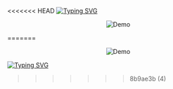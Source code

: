 <<<<<<< HEAD
[![Typing SVG](https://readme-typing-svg.demolab.com/?lines=Hola+soc+Nerea+!!;Benvinguts+al+meu+github)](https://git.io/typing-svg)

<p align="center">
  <img src="https://i.pinimg.com/originals/fe/b6/b6/feb6b68d5ffc34b5f5f03f72b035f04e.gif" alt="Demo" />
</p>




=======

<p align="center">
  <img src="https://i.imgur.com/5dNv2qM.gif" alt="Demo" />
</p>

[![Typing SVG](https://i.pinimg.com/originals/fe/b6/b6/feb6b68d5ffc34b5f5f03f72b035f04e.gif)](https://git.io/typing-svg)
>>>>>>> 8b9ae3b (4)
